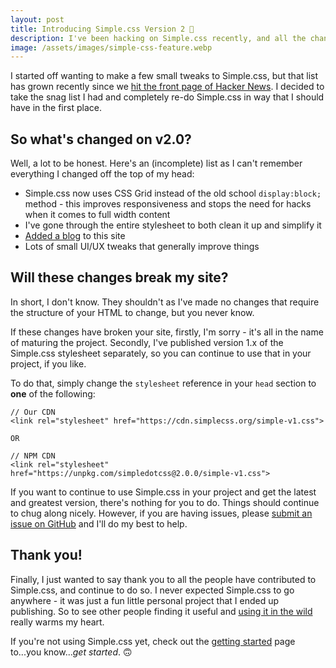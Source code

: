 ```yaml
---
layout: post
title: Introducing Simple.css Version 2 🎉
description: I've been hacking on Simple.css recently, and all the changes have accumulated into a new major version. Say hello to Simple.css version 2.
image: /assets/images/simple-css-feature.webp
---
```

I started off wanting to make a few small tweaks to Simple.css, but that list has grown recently since we [hit the front page of Hacker News](https://news.ycombinator.com/item?id=29929438). I decided to take the snag list I had and completely re-do Simple.css in way that I should have in the first place.

## So what's changed on v2.0?
Well, a lot to be honest. Here's an (incomplete) list as I can't remember everything I changed off the top of my head:

* Simple.css now uses CSS Grid instead of the old school `display:block;` method - this improves responsiveness and stops the need for hacks when it comes to full width content
* I've gone through the entire stylesheet to both clean it up and simplify it
* [Added a blog](/hello-world) to this site
* Lots of small UI/UX tweaks that generally improve things

## Will these changes break my site?
In short, I don't know. They shouldn't as I've made no changes that require the structure of your HTML to change, but you never know.

If these changes have broken your site, firstly, I'm sorry - it's all in the name of maturing the project. Secondly, I've published version 1.x of the Simple.css stylesheet separately, so you can continue to use that in your project, if you like.

To do that, simply change the `stylesheet` reference in your `head` section to **one** of the following:

```
// Our CDN
<link rel="stylesheet" href="https://cdn.simplecss.org/simple-v1.css">

OR

// NPM CDN
<link rel="stylesheet" href="https://unpkg.com/simpledotcss@2.0.0/simple-v1.css">
```

If you want to continue to use Simple.css in your project and get the latest and greatest version, there's nothing for you to do. Things should continue to chug along nicely. However, if you are having issues, please [submit an issue on GitHub](https://github.com/kevquirk/simple.css/issues) and I'll do my best to help.

## Thank you!

Finally, I just wanted to say thank you to all the people have contributed to Simple.css, and continue to do so. I never expected Simple.css to go anywhere - it was just a fun little personal project that I ended up publishing. So to see other people finding it useful and [using it in the wild](/showcase) really warms my heart.

If you're not using Simple.css yet, check out the [getting started](https://github.com/kevquirk/simple.css/wiki/Getting-Started-With-Simple.css) page to...you know...*get started*. 🙃
